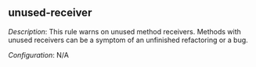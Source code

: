 ## unused-receiver

_Description_: This rule warns on unused method receivers. Methods with unused receivers can be a symptom of an unfinished refactoring or a bug.

_Configuration_: N/A

